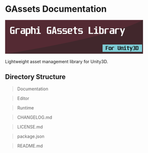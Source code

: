 # GAssets Documentation

![](images/label.png)

Lightweight asset management library for Unity3D.


## Directory Structure ##
> Documentation

> Editor

> Runtime

> CHANGELOG.md

> LICENSE.md

> package.json

> README.md